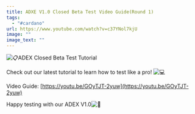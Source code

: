 ```yaml
---
title: ADXE V1.0 Closed Beta Test Video Guide(Round 1)
tags:
  - "#cardano"
url: https://www.youtube.com/watch?v=c37YNol7kjU
image: ""
image_text: ""
---
```


![📋](https://abs-0.twimg.com/emoji/v2/svg/1f4cb.svg)ADEX Closed Beta Test Tutorial

Check out our latest tutorial to learn how to test like a pro! ![💻](https://abs-0.twimg.com/emoji/v2/svg/1f4bb.svg)

Video Guide: [https://youtu.be/GOyTJT-2yuw](https://youtu.be/GOyTJT-2yuw)

Happy testing with our ADEX V1.0![🥳](https://abs-0.twimg.com/emoji/v2/svg/1f973.svg)
